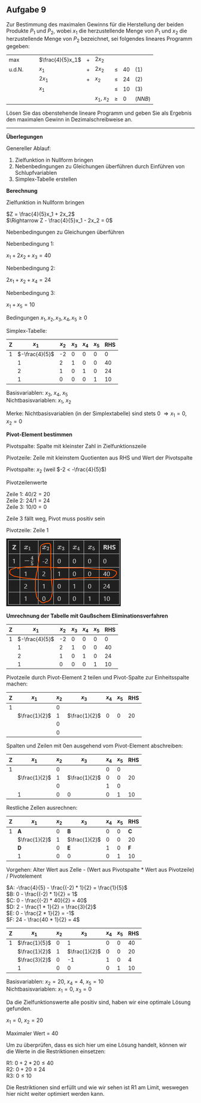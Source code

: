 ## Aufgabe 9

Zur Bestimmung des maximalen Gewinns für die Herstellung der beiden Produkte $P_1$ und $P_2$, wobei $x_1$ die herzustellende Menge von $P_1$ und $x_2$ die herzustellende Menge von $P_2$ bezeichnet, sei folgendes lineares Programm gegeben:

|        |     |     |                  |     |              |        |      |         |
| ------ | --- | --- | ---------------- | --- | ------------ | ------ | ---- | ------- |
| max    |     |     | $\frac{4}{5}x_1$ | $+$ | $2x_2$       |        |      |         |
| u.d.N. |     |     | $x_1$            | $+$ | $2x_2$       | $\leq$ | $40$ | $(1)$   |
|        |     |     | $2x_1$           | $+$ | $x_2$        | $\leq$ | $24$ | $(2)$   |
|        |     |     | $x_1$            |     |              | $\leq$ | $10$ | $(3)$   |
|        |     |     |                  |     | $x_1$, $x_2$ | $\geq$ | $0$  | $(NNB)$ |

Lösen Sie das obenstehende lineare Programm und geben Sie als Ergebnis den maximalen Gewinn in Dezimalschreibweise an.

---

**Überlegungen**

Genereller Ablauf:
1. Zielfunktion in Nullform bringen
2. Nebenbedingungen zu Gleichungen überführen durch Einführen von Schlupfvariablen
3. Simplex-Tabelle erstellen

**Berechnung**

Zielfunktion in Nullform bringen

$Z = \frac{4}{5}x_1 + 2x_2$\
$\Rightarrow Z - \frac{4}{5}x_1 - 2x_2 = 0$

Nebenbedingungen zu Gleichungen überführen

Nebenbedingung 1:

$x_1 + 2x_2 + x_3 = 40$

Nebenbedingung 2:

$2x_1 + x_2 + x_4 = 24$

Nebenbedingung 3:

$x_1 + x_5 = 10$

Bedingungen $x_1, x_2, x_3, x_4, x_5 \geq 0$

Simplex-Tabelle:

| Z   | $x_1$          | $x_2$ | $x_3$ | $x_4$ | $x_5$ | RHS |
| --- | -------------- | ----- | ----- | ----- | ----- | --- |
| 1   | $-\frac{4}{5}$ | -2    | 0     | 0     | 0     | 0   |
|     | 1              | 2     | 1     | 0     | 0     | 40  |
|     | 2              | 1     | 0     | 1     | 0     | 24  |
|     | 1              | 0     | 0     | 0     | 1     | 10  |

Basisvariablen: $x_3$, $x_4$, $x_5$\
Nichtbasisvariablen: $x_1$, $x_2$

Merke: Nichtbasisvariablen (in der Simplextabelle) sind stets 0 $\Rightarrow x_1 = 0, x_2 = 0$

**Pivot-Element bestimmen**

Pivotspalte: Spalte mit kleinster Zahl in Zielfunktionszeile

Pivotzeile: Zeile mit kleinstem Quotienten aus RHS und Wert der Pivotspalte

Pivotspalte: $x_2$ (weil $-2 < -\frac{4}{5}$)

Pivotzeilenwerte

Zeile 1: $40 / 2 = 20$\
Zeile 2: $24 / 1 = 24$\
Zeile 3: $10 / 0 = 0$

Zeile 3 fällt weg, Pivot muss positiv sein

Pivotzeile: Zeile 1

![](images/9Pivot1.png)

**Umrechnung der Tabelle mit Gaußschem Eliminationsverfahren**

| Z   | $x_1$          | $x_2$ | $x_3$ | $x_4$ | $x_5$ | RHS |
| --- | -------------- | ----- | ----- | ----- | ----- | --- |
| 1   | $-\frac{4}{5}$ | -2    | 0     | 0     | 0     | 0   |
|     | 1              | 2     | 1     | 0     | 0     | 40  |
|     | 2              | 1     | 0     | 1     | 0     | 24  |
|     | 1              | 0     | 0     | 0     | 1     | 10  |

Pivotzeile durch Pivot-Element 2 teilen und Pivot-Spalte zur Einheitsspalte machen:

| Z   | $x_1$         | $x_2$ | $x_3$         | $x_4$ | $x_5$ | RHS |
| --- | ------------- | ----- | ------------- | ----- | ----- | --- |
| 1   |               | 0     |               |       |       |     |
|     | $\frac{1}{2}$ | 1     | $\frac{1}{2}$ | 0     | 0     | 20  |
|     |               | 0     |               |       |       |     |
|     |               | 0     |               |       |       |     |

Spalten und Zeilen mit 0en ausgehend vom Pivot-Element abschreiben:

| Z   | $x_1$         | $x_2$ | $x_3$         | $x_4$ | $x_5$ | RHS |
| --- | ------------- | ----- | ------------- | ----- | ----- | --- |
| 1   |               | 0     |               | 0     | 0     |     |
|     | $\frac{1}{2}$ | 1     | $\frac{1}{2}$ | 0     | 0     | 20  |
|     |               | 0     |               | 1     | 0     |     |
|     | 1             | 0     | 0             | 0     | 1     | 10  |

Restliche Zellen ausrechnen:

| Z   | $x_1$         | $x_2$ | $x_3$         | $x_4$ | $x_5$ | RHS   |
| --- | ------------- | ----- | ------------- | ----- | ----- | ----- |
| 1   | **A**         | 0     | **B**         | 0     | 0     | **C** |
|     | $\frac{1}{2}$ | 1     | $\frac{1}{2}$ | 0     | 0     | 20    |
|     | **D**         | 0     | **E**         | 1     | 0     | **F** |
|     | 1             | 0     | 0             | 0     | 1     | 10    |

Vorgehen: Alter Wert aus Zelle - (Wert aus Pivotspalte \* Wert aus Pivotzeile) / Pivotelement

$A: -\frac{4}{5} - \frac{(-2) * 1}{2} = \frac{1}{5}$\
$B: 0 - \frac{(-2) * 1}{2} = 1$\
$C: 0 - \frac{(-2) * 40}{2} = 40$\
$D: 2 - \frac{1 * 1}{2} = \frac{3}{2}$\
$E: 0 - \frac{2 * 1}{2} = -1$\
$F: 24 - \frac{40 * 1}{2} = 4$

| Z   | $x_1$         | $x_2$ | $x_3$         | $x_4$ | $x_5$ | RHS |
| --- | ------------- | ----- | ------------- | ----- | ----- | --- |
| 1   | $\frac{1}{5}$ | 0     | 1             | 0     | 0     | 40  |
|     | $\frac{1}{2}$ | 1     | $\frac{1}{2}$ | 0     | 0     | 20  |
|     | $\frac{3}{2}$ | 0     | -1            | 1     | 0     | 4   |
|     | 1             | 0     | 0             | 0     | 1     | 10  |

Basisvariablen: $x_2 = 20$, $x_4 = 4$, $x_5 = 10$\
Nichtbasisvariablen: $x_1 = 0$, $x_3 = 0$

Da die Zielfunktionswerte alle positiv sind, haben wir eine optimale Lösung gefunden.

$x_1 = 0$, $x_2 = 20$

Maximaler Wert = 40

Um zu überprüfen, dass es sich hier um eine Lösung handelt, können wir die Werte in die Restriktionen einsetzen:

R1: $0 + 2 * 20 \leq 40$\
R2: $0 + 20 \leq 24$\
R3: $0 \leq 10$

Die Restriktionen sind erfüllt und wie wir sehen ist R1 am Limit, weswegen hier nicht weiter optimiert werden kann.
